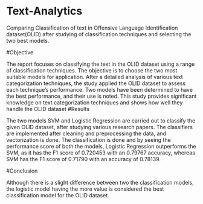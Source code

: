 # Text-Analytics
Comparing Classification of text in Offensive Language Identification dataset(OLID) after studying of classification techniques and selecting the two best models.

#Objective

The report focuses on classifying the text in the OLID dataset using a range of classification techniques. The objective is to choose the two most suitable models for application. After a detailed analysis of various text categorization techniques, the study applied the OLID dataset to assess each technique’s performance. Two models have been determined to have the best performance, and their use is noted. This study provides significant knowledge on text categorization techniques and shows how well they handle the OLID dataset 
#Results 

The two models SVM and Logistic Regression are carried out to classify the given OLID dataset, after studying various research papers. The classifiers are implemented after cleaning and preprocessing the data, and vectorization is done. The classification is done and by seeing the performance score of both the models, Logistic Regression outperforms the SVM, as it has the F1 score of 0.720453 with an 0.79767 accuracy, whereas SVM has the F1 score of 0.71790 with an accuracy of 0.78139. 

#Conclusion

Although there is a slight difference between two the classification models, the logistic model having the more value is considered the best classification model for the OLID dataset.
